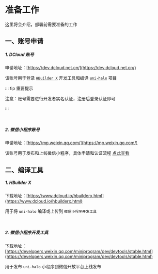 # 准备工作

这里将会介绍，部署前需要准备的工作

## 一、账号申请

##### 1. DCloud 账号

申请地址：[https://dev.dcloud.net.cn/](https://dev.dcloud.net.cn/)

该账号用于登录 [`HBuilder X`](https://www.dcloud.io/hbuilderx.html) 开发工具和编译 [`uni-halo`](https://gitee.com/ialley-workshop-open/uni-halo) 项目

::: tip 重要提示

注意：账号需要进行开发者实名认证，注册后登录认证即可

:::

<br />

##### 2. 微信小程序账号

申请地址：[https://mp.weixin.qq.com/](https://mp.weixin.qq.com/)

该账号用于发布和上线微信小程序，具体申请和认证流程 [点此查看](#)

## 二、编译工具

##### 1. HBuilder X

下载地址：[https://www.dcloud.io/hbuilderx.html](https://www.dcloud.io/hbuilderx.html)

用于将 `uni-halo` 编译或上传到 `微信小程序开发工具`

<br />

##### 2. 微信小程序开发工具

下载地址：[https://developers.weixin.qq.com/miniprogram/dev/devtools/stable.html](https://developers.weixin.qq.com/miniprogram/dev/devtools/stable.html)

用于发布 `uni-halo` 小程序到微信开放平台上线发布
